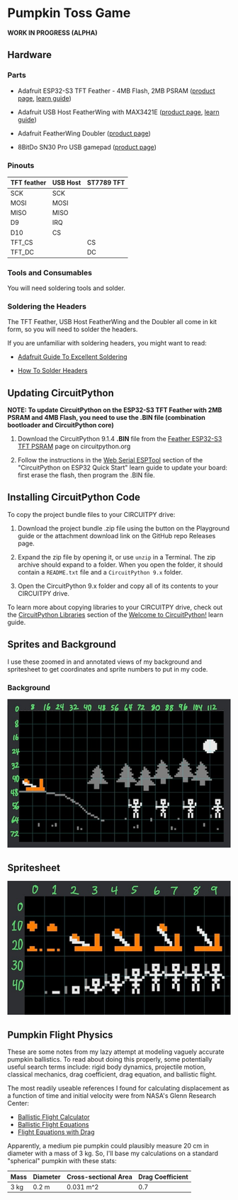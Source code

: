 <!-- SPDX-License-Identifier: MIT -->
<!-- SPDX-FileCopyrightText: Copyright 2024 Sam Blenny -->
# Pumpkin Toss Game

**WORK IN PROGRESS (ALPHA)**


## Hardware


### Parts

- Adafruit ESP32-S3 TFT Feather - 4MB Flash, 2MB PSRAM
  ([product page](https://www.adafruit.com/product/5483),
  [learn guide](https://learn.adafruit.com/adafruit-esp32-s3-tft-feather))

- Adafruit USB Host FeatherWing with MAX3421E
  ([product page](https://www.adafruit.com/product/5858),
  [learn guide](https://learn.adafruit.com/adafruit-usb-host-featherwing-with-max3421e))

- Adafruit FeatherWing Doubler
  ([product page](https://www.adafruit.com/product/2890))

- 8BitDo SN30 Pro USB gamepad
  ([product page](https://www.8bitdo.com/sn30-pro-usb-gamepad/))


### Pinouts

| TFT feather | USB Host | ST7789 TFT |
| ----------- | -------- | ---------- |
|  SCK        |  SCK     |            |
|  MOSI       |  MOSI    |            |
|  MISO       |  MISO    |            |
|  D9         |  IRQ     |            |
|  D10        |  CS      |            |
|  TFT_CS     |          |  CS        |
|  TFT_DC     |          |  DC        |


### Tools and Consumables

You will need soldering tools and solder.


### Soldering the Headers

The TFT Feather, USB Host FeatherWing and the Doubler all come in kit form, so
you will need to solder the headers.

If you are unfamiliar with soldering headers, you might want to read:

- [Adafruit Guide To Excellent Soldering](https://learn.adafruit.com/adafruit-guide-excellent-soldering/tools)

- [How To Solder Headers](https://learn.adafruit.com/how-to-solder-headers)


## Updating CircuitPython

**NOTE: To update CircuitPython on the ESP32-S3 TFT Feather with 2MB PSRAM and
4MB Flash, you need to use the .BIN file (combination bootloader and
CircuitPython core)**

1. Download the CircuitPython 9.1.4 **.BIN** file from the
   [Feather ESP32-S3 TFT PSRAM](https://circuitpython.org/board/adafruit_feather_esp32s3_tft/)
   page on circuitpython.org

2. Follow the instructions in the
   [Web Serial ESPTool](https://learn.adafruit.com/circuitpython-with-esp32-quick-start/web-serial-esptool)
   section of the "CircuitPython on ESP32 Quick Start" learn guide to update
   your board: first erase the flash, then program the .BIN file.


## Installing CircuitPython Code

To copy the project bundle files to your CIRCUITPY drive:

1. Download the project bundle .zip file using the button on the Playground
   guide or the attachment download link on the GitHub repo Releases page.

2. Expand the zip file by opening it, or use `unzip` in a Terminal. The zip
   archive should expand to a folder. When you open the folder, it should
   contain a `README.txt` file and a `CircuitPython 9.x` folder.

3. Open the CircuitPython 9.x folder and copy all of its contents to your
   CIRCUITPY drive.

To learn more about copying libraries to your CIRCUITPY drive, check out the
[CircuitPython Libraries](https://learn.adafruit.com/welcome-to-circuitpython/circuitpython-libraries)
section of the
[Welcome to CircuitPython!](https://learn.adafruit.com/welcome-to-circuitpython)
learn guide.


## Sprites and Background

I use these zoomed in and annotated views of my background and spritesheet to
get coordinates and sprite numbers to put in my code.


### Background

![lofi pixel art background with hill, trees, moon, catapult, and skeletons](bkgnd-with-grid.jpeg)


## Spritesheet

![lofi pixel art sprites for pumpkin, catapult, and skeletons](sprites-with-grid.jpeg)


## Pumpkin Flight Physics

These are some notes from my lazy attempt at modeling vaguely accurate pumpkin
ballistics. To read about doing this properly, some potentially useful search
terms include: rigid body dynamics, projectile motion, classical mechanics,
drag coefficient, drag equation, and ballistic flight.

The most readily useable references I found for calculating displacement as a
function of time and initial velocity were from NASA's Glenn Research Center:
- [Ballistic Flight Calculator](https://www1.grc.nasa.gov/beginners-guide-to-aeronautics/fltcalc/)
- [Ballistic Flight Equations](https://www1.grc.nasa.gov/beginners-guide-to-aeronautics/ballistic-flight-equations/)
- [Flight Equations with Drag](https://www1.grc.nasa.gov/beginners-guide-to-aeronautics/flight-equations-with-drag/)

Apparently, a medium pie pumpkin could plausibly measure 20 cm in diameter with
a mass of 3 kg. So, I'll base my calculations on a standard "spherical" pumpkin
with these stats:

| Mass | Diameter | Cross-sectional Area | Drag Coefficient |
| ---- | -------- | -------------------- | ---------------- |
| 3 kg | 0.2 m    | 0.031 m^2            | 0.7              |
